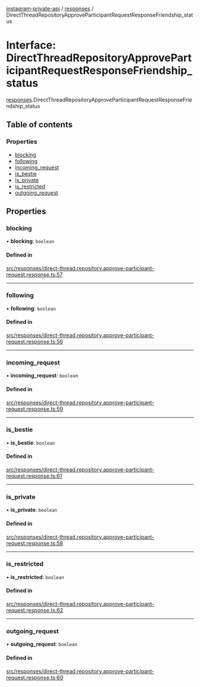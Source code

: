 [instagram-private-api](../../README.md) / [responses](../../modules/responses.md) / DirectThreadRepositoryApproveParticipantRequestResponseFriendship_status

# Interface: DirectThreadRepositoryApproveParticipantRequestResponseFriendship\_status

[responses](../../modules/responses.md).DirectThreadRepositoryApproveParticipantRequestResponseFriendship_status

## Table of contents

### Properties

- [blocking](DirectThreadRepositoryApproveParticipantRequestResponseFriendship_status.md#blocking)
- [following](DirectThreadRepositoryApproveParticipantRequestResponseFriendship_status.md#following)
- [incoming\_request](DirectThreadRepositoryApproveParticipantRequestResponseFriendship_status.md#incoming_request)
- [is\_bestie](DirectThreadRepositoryApproveParticipantRequestResponseFriendship_status.md#is_bestie)
- [is\_private](DirectThreadRepositoryApproveParticipantRequestResponseFriendship_status.md#is_private)
- [is\_restricted](DirectThreadRepositoryApproveParticipantRequestResponseFriendship_status.md#is_restricted)
- [outgoing\_request](DirectThreadRepositoryApproveParticipantRequestResponseFriendship_status.md#outgoing_request)

## Properties

### blocking

• **blocking**: `boolean`

#### Defined in

[src/responses/direct-thread.repository.approve-participant-request.response.ts:57](https://github.com/Nerixyz/instagram-private-api/blob/4971f34/src/responses/direct-thread.repository.approve-participant-request.response.ts#L57)

___

### following

• **following**: `boolean`

#### Defined in

[src/responses/direct-thread.repository.approve-participant-request.response.ts:56](https://github.com/Nerixyz/instagram-private-api/blob/4971f34/src/responses/direct-thread.repository.approve-participant-request.response.ts#L56)

___

### incoming\_request

• **incoming\_request**: `boolean`

#### Defined in

[src/responses/direct-thread.repository.approve-participant-request.response.ts:59](https://github.com/Nerixyz/instagram-private-api/blob/4971f34/src/responses/direct-thread.repository.approve-participant-request.response.ts#L59)

___

### is\_bestie

• **is\_bestie**: `boolean`

#### Defined in

[src/responses/direct-thread.repository.approve-participant-request.response.ts:61](https://github.com/Nerixyz/instagram-private-api/blob/4971f34/src/responses/direct-thread.repository.approve-participant-request.response.ts#L61)

___

### is\_private

• **is\_private**: `boolean`

#### Defined in

[src/responses/direct-thread.repository.approve-participant-request.response.ts:58](https://github.com/Nerixyz/instagram-private-api/blob/4971f34/src/responses/direct-thread.repository.approve-participant-request.response.ts#L58)

___

### is\_restricted

• **is\_restricted**: `boolean`

#### Defined in

[src/responses/direct-thread.repository.approve-participant-request.response.ts:62](https://github.com/Nerixyz/instagram-private-api/blob/4971f34/src/responses/direct-thread.repository.approve-participant-request.response.ts#L62)

___

### outgoing\_request

• **outgoing\_request**: `boolean`

#### Defined in

[src/responses/direct-thread.repository.approve-participant-request.response.ts:60](https://github.com/Nerixyz/instagram-private-api/blob/4971f34/src/responses/direct-thread.repository.approve-participant-request.response.ts#L60)
